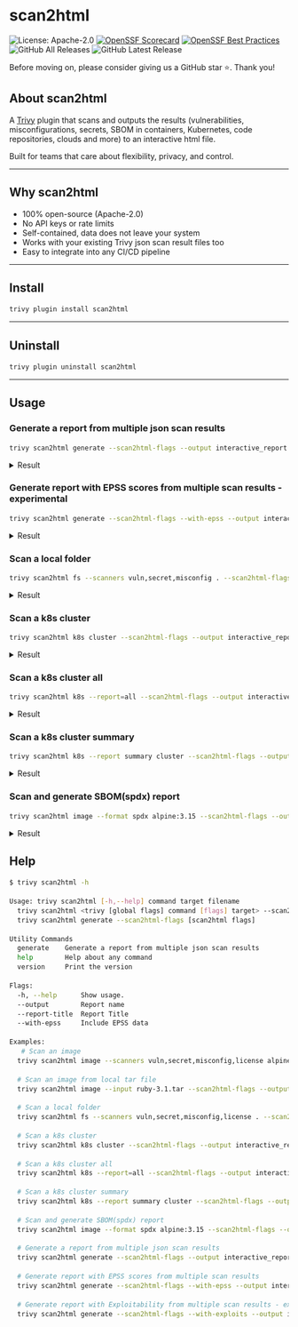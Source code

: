 
# scan2html 
![License: Apache-2.0](https://img.shields.io/badge/License-Apache%202.0-blue.svg)
[![OpenSSF Scorecard](https://api.scorecard.dev/projects/github.com/fatihtokus/scan2html/badge)](https://scorecard.dev/viewer/?uri=github.com/fatihtokus/scan2html)
[![OpenSSF Best Practices](https://www.bestpractices.dev/projects/9231/badge)](https://www.bestpractices.dev/projects/9231)
![GitHub All Releases](https://img.shields.io/github/downloads/fatihtokus/scan2html/total?logo=github)
![GitHub Latest Release](https://img.shields.io/github/v/release/fatihtokus/scan2html.svg?logo=github) 



Before moving on, please consider giving us a GitHub star ⭐️. Thank you!

## About scan2html
A [Trivy](https://github.com/aquasecurity/trivy) plugin that scans and outputs the results (vulnerabilities, misconfigurations, secrets, SBOM in containers, Kubernetes, code repositories, clouds and more) to an interactive html file.

Built for teams that care about flexibility, privacy, and control.

---

## Why scan2html
- 100% open-source (Apache-2.0)
- No API keys or rate limits
- Self-contained, data does not leave your system
- Works with your existing Trivy json scan result files too
- Easy to integrate into any CI/CD pipeline

---

## Install
```sh
trivy plugin install scan2html
```

---

## Uninstall
```sh
trivy plugin uninstall scan2html
```

---

## Usage
### Generate a report from multiple json scan results
```sh
trivy scan2html generate --scan2html-flags --output interactive_report.html --from vulnerabilities.json,misconfigs.json,secrets.json
```
<details>
<summary>Result</summary>

![result](docs/vulnerabilities.png)
</details>

### Generate report with EPSS scores from multiple scan results - experimental
```sh
trivy scan2html generate --scan2html-flags --with-epss --output interactive_report.html --from vulnerabilities.json,misconfigs.json,secrets.json
```
<details>
<summary>Result</summary>

![result](docs/vulnerabilities.png)
</details>

### Scan a local folder
```sh
trivy scan2html fs --scanners vuln,secret,misconfig . --scan2html-flags --output interactive_report.html
```
<details>
<summary>Result</summary>

![result](docs/vulnerabilities.png)
</details>

### Scan a k8s cluster
```sh
trivy scan2html k8s cluster --scan2html-flags --output interactive_report.html
```
<details>
<summary>Result</summary>

![result](docs/vulnerabilities.png)
</details>

### Scan a k8s cluster all
```sh
trivy scan2html k8s --report=all --scan2html-flags --output interactive_report.html
```
<details>
<summary>Result</summary>

![result](docs/misconfigurations.png)
</details>

### Scan a k8s cluster summary
```sh
trivy scan2html k8s --report summary cluster --scan2html-flags --output interactive_report.html
```
<details>
<summary>Result</summary>

![result](docs/k8s-cluster-summary.png)
</details>

### Scan and generate SBOM(spdx) report
```sh
trivy scan2html image --format spdx alpine:3.15 --scan2html-flags --output interactive_report.html
```
<details>
<summary>Result</summary>

![result](docs/sbom-alpin.png)
</details>

## Help
```sh
$ trivy scan2html -h

Usage: trivy scan2html [-h,--help] command target filename
  trivy scan2html <trivy [global flags] command [flags] target> --scan2html-flags [scan2html flags]
  trivy scan2html generate --scan2html-flags [scan2html flags]
  
Utility Commands
  generate    Generate a report from multiple json scan results
  help        Help about any command
  version     Print the version
  
Flags:
  -h, --help      Show usage.
  --output        Report name
  --report-title  Report Title
  --with-epss     Include EPSS data
  
Examples:
   # Scan an image
  trivy scan2html image --scanners vuln,secret,misconfig,license alpine:latest --scan2html-flags --output interactive_report.html

  # Scan an image from local tar file
  trivy scan2html image --input ruby-3.1.tar --scan2html-flags --output interactive_report.html

  # Scan a local folder
  trivy scan2html fs --scanners vuln,secret,misconfig,license . --scan2html-flags --output interactive_report.html

  # Scan a k8s cluster
  trivy scan2html k8s cluster --scan2html-flags --output interactive_report.html

  # Scan a k8s cluster all
  trivy scan2html k8s --report=all --scan2html-flags --output interactive_report.html

  # Scan a k8s cluster summary
  trivy scan2html k8s --report summary cluster --scan2html-flags --output interactive_report.html

  # Scan and generate SBOM(spdx) report
  trivy scan2html image --format spdx alpine:3.15 --scan2html-flags --output interactive_report.html
  
  # Generate a report from multiple json scan results
  trivy scan2html generate --scan2html-flags --output interactive_report.html --from vulnerabilities.json,misconfigs.json,secrets.json
  
  # Generate report with EPSS scores from multiple scan results
  trivy scan2html generate --scan2html-flags --with-epss --output interactive_report.html --from vulnerabilities.json,misconfigs.json,secrets.json

  # Generate report with Exploitability from multiple scan results - experimental
  trivy scan2html generate --scan2html-flags --with-exploits --output interactive_report.html --from vulnerabilities.json,misconfigs.json,secrets.json

```

